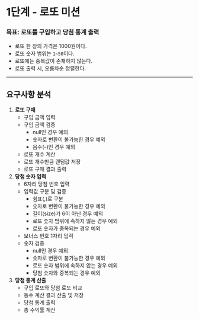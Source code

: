 # 1단계 - 로또 미션

### 목표: 로또를 구입하고 당첨 통계 출력

* 로또 한 장의 가격은 1000원이다.
* 로또 숫자 범위는 `1~50`이다.
* 로또에는 중복값이 존재하지 않는다.
* 로또 출력 시, 오름차순 정렬한다.

---
## 요구사항 분석
1. **로또 구매**
   * 구입 금액 입력
   * 구입 금액 검증
     * null인 경우 예외
     * 숫자로 변환이 불가능한 경우 예외
     * 음수(-)인 경우 예외
   * 로또 개수 계산
   * 로또 개수만큼 랜덤값 저장
   * 로또 구매 결과 출력
2. **당첨 숫자 입력**
    * 6자리 당첨 번호 입력
    * 입력값 구분 및 검증
      * 쉼표(,)로 구분
      * 숫자로 변환이 불가능한 경우 예외
      * 길이(size)가 6이 아닌 경우 예외
      * 로또 숫자 범위에 속하지 않는 경우 예외
      * 로또 숫자가 중복되는 경우 예외
    * 보너스 번호 1자리 입력
    * 숫자 검증
      * null인 경우 예외
      * 숫자로 변환이 불가능한 경우 예외
      * 로또 숫자 범위에 속하지 않는 경우 예외
      * 당첨 숫자와 중복되는 경우 예외
3. **당첨 통계 산출**
    * 구입 로또와 당첨 로또 비교
    * 등수 계산 결과 산출 및 저장
    * 당첨 통계 출력
    * 총 수익률 계산
   

